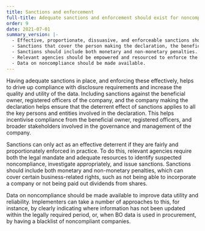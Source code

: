 ```yaml
---
title: Sanctions and enforcement
full-title: Adequate sanctions and enforcement should exist for noncompliance
order: 9
date: 2021-07-01
summary_version: |-
  - Effective, proportionate, dissuasive, and enforceable sanctions should exist for noncompliance with disclosure requirements, including for non-submission, late submission, incomplete submission, or false submission.
  - Sanctions that cover the person making the declaration, the beneficial owner, registered officers of the company, and the declaring company should be considered.
  - Sanctions should include both monetary and non-monetary penalties.
  - Relevant agencies should be empowered and resourced to enforce the sanctions that exist for noncompliance.
  - Data on noncompliance should be made available.
---
```


Having adequate sanctions in place, and enforcing these effectively, helps to drive up compliance with disclosure requirements and increase the quality and utility of the data. Including sanctions against the beneficial owner, registered officers of the company, and the company making the declaration helps ensure that the deterrent effect of sanctions applies to all the key persons and entities involved in the declaration. This helps incentivise compliance from the beneficial owner, registered officers, and broader stakeholders involved in the governance and management of the company.

Sanctions can only act as an effective deterrent if they are fairly and proportionately enforced in practice. To do this, relevant agencies require both the legal mandate and adequate resources to identify suspected noncompliance, investigate appropriately, and issue sanctions. Sanctions should include both monetary and non-monetary penalties, which can cover certain business-related rights, such as not being able to incorporate a company or not being paid out dividends from shares.

Data on noncompliance should be made available to improve data utility and reliability. Implementers can take a number of approaches to this, for instance, by clearly indicating where information has not been updated within the legally required period, or, when BO data is used in procurement, by having a blacklist of noncompliant companies.